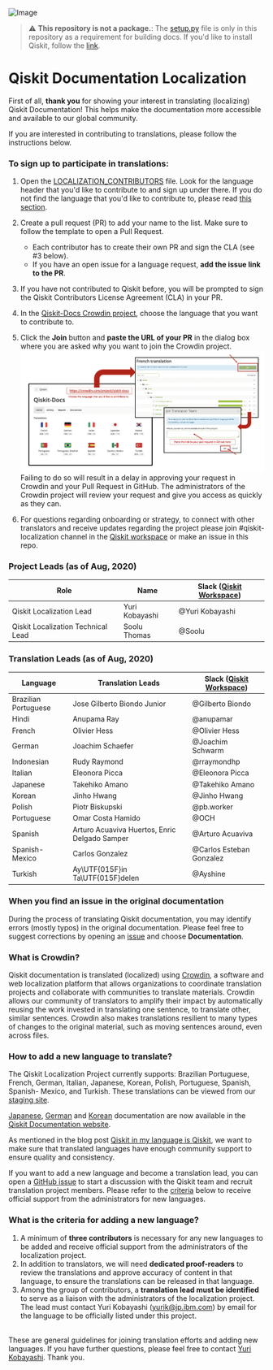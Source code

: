 ![Image](images/qiskit_header.png?raw=true)

> :warning: **This repository is not a package.**: The [setup.py](https://github.com/qiskit-community/qiskit-translations/blob/master/setup.py) file is only in this repository as a requirement for building docs. If you'd like to install Qiskit, follow the [link](https://github.com/Qiskit/qiskit).


# Qiskit Documentation Localization

First of all, **thank you** for showing your interest in translating (localizing) Qiskit Documentation! This helps make the documentation more accessible and available to our global community.

If you are interested in contributing to translations, please follow the instructions below.


### To sign up to participate in translations:

1. Open the [LOCALIZATION_CONTRIBUTORS](https://github.com/qiskit-community/qiskit-translations/blob/master/LOCALIZATION_CONTRIBUTORS) file. Look for the language header that you'd like to contribute to and sign up under there. If you do not find the language that you'd like to contribute to, please read [this section](#to-add-a-new-language-to-translate).<br/>
2. Create a pull request (PR) to add your name to the list. Make sure to follow the template to open a Pull Request.<br/>
      - Each contributor has to create their own PR and sign the CLA (see #3 below).
      - If you have an open issue for a language request, **add the issue link to the PR**.

3. If you have not contributed to Qiskit before, you will be prompted to sign the Qiskit Contributors License Agreement (CLA) in your PR.<br/>
4. In the [Qiskit-Docs Crowdin project](https://crowdin.com/project/qiskit-docs), choose the language that you want to contribute to.<br/>
5. Click the **Join** button and **paste the URL of your PR** in the dialog box where you are asked why you want to join the Crowdin project.
![request_crowdin](images/image_send_request_in_crowdin.png?raw=true)
Failing to do so will result in a delay in approving your request in Crowdin and your Pull Request in GitHub. The administrators of the Crowdin project will review your request and give you access as quickly as they can.<br/>
6. For questions regarding onboarding or strategy, to connect with other translators and receive updates regarding the project please join #qiskit-localization channel in the [Qiskit workspace](http://ibm.co/joinqiskitslack) or make an issue in this repo.

### Project Leads (as of Aug, 2020)

| Role | Name | Slack ([Qiskit Workspace](http://ibm.co/joinqiskitslack)) |
| ---     | ---    | --- |
| Qiskit Localization Lead | Yuri Kobayashi | @Yuri Kobayashi |
| Qiskit Localization Technical Lead | Soolu Thomas | @Soolu |


### Translation Leads (as of Aug, 2020)

| Language | Translation Leads | Slack ([Qiskit Workspace](http://ibm.co/joinqiskitslack)) |
| ---     | ---    | --- |
| Brazilian Portuguese | Jose Gilberto Biondo Junior | @Gilberto Biondo |
| Hindi | Anupama Ray | @anupamar |
| French | Olivier Hess | @Olivier Hess |
| German | Joachim Schaefer | @Joachim Schwarm |
| Indonesian | Rudy Raymond |@rraymondhp|
| Italian | Eleonora Picca | @Eleonora Picca |
| Japanese | Takehiko Amano | @Takehiko Amano |
| Korean | Jinho Hwang | @Jinho Hwang |
| Polish | Piotr Biskupski | @pb.worker |
| Portuguese | Omar Costa Hamido | @OCH |
| Spanish | Arturo Acuaviva Huertos, Enric Delgado Samper | @Arturo Acuaviva |
| Spanish-Mexico | Carlos Gonzalez | @Carlos Esteban Gonzalez |
| Turkish | Ay\UTF{015F}in Ta\UTF{015F}delen | @Ayshine |


### When you find an issue in the original documentation

During the process of translating Qiskit documentation, you may identify errors (mostly typos) in the original documentation. Please feel free to suggest corrections by opening an [issue](https://github.com/Qiskit/qiskit/issues/new/choose) and choose **Documentation**.


### What is Crowdin?

Qiskit documentation is translated (localized) using [Crowdin](https://crowdin.com/), a software and web localization platform that allows organizations to coordinate translation projects and collaborate with communities to translate materials. Crowdin allows our community of translators to amplify their impact by automatically reusing the work invested in translating one sentence, to translate other, similar sentences. Crowdin also makes translations resilient to many types of changes to the original material, such as moving sentences around, even across files.


### How to add a new language to translate?

The Qiskit Localization Project currently supports: Brazilian Portuguese, French, German, Italian, Japanese, Korean, Polish, Portuguese, Spanish, Spanish- Mexico, and Turkish. These translations can be viewed from our [staging site](https://qiskit-community.github.io/qiskit-translations/).

[Japanese](https://qiskit.org/documentation/locale/ja_JP/index.html), [German](https://qiskit.org/documentation/locale/de_DE/index.html) and [Korean](https://qiskit.org/documentation/locale/ko_KR/index.html) documentation are now available in the [Qiskit Documentation website](https://qiskit.org/documentation/index.html).

As mentioned in the blog post [Qiskit in my language is Qiskit](https://medium.com/qiskit/qiskit-in-my-language-is-qiskit-73d4626a99d3), we want to make sure that translated languages have enough community support to ensure quality and consistency. <br/>

If you want to add a new language and become a translation lead, you can open a [GitHub issue](https://github.com/qiskit-community/qiskit-translations/issues/new/choose) to start a discussion with the Qiskit team and recruit translation project members. Please refer to the [criteria](#what-is-the-criteria-for-adding-a-new-language?) below to receive official support from the administrators for new languages.


### What is the criteria for adding a new language?

1. A minimum of **three contributors** is necessary for any new languages to be added and receive official support from the administrators of the localization project.<br/>
2. In addition to translators, we will need **dedicated proof-readers** to review the translations and approve accuracy of content in that language, to ensure the translations can be released in that language.<br/>
3. Among the group of contributors, a **translation lead must be identified** to serve as a liaison with the administrators of the localization project. The lead must contact Yuri Kobayashi (yurik@jp.ibm.com) by email for the language to be officially listed under this project. <br/><br/>

These are general guidelines for joining translation efforts and adding new languages. If you have further questions, please feel free to contact [Yuri Kobayashi](mailto:yurik@jp.ibm.com?subject=[GitHub]%20Qiskit%20Documentation%20Translation). Thank you.
